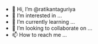 - 👋 Hi, I’m @ratikantaguriya
- 👀 I’m interested in ...
- 🌱 I’m currently learning ...
- 💞️ I’m looking to collaborate on ...
- 📫 How to reach me ...

<!---
ratikantaguriya/ratikantaguriya is a ✨ special ✨ repository because its `README.md` (this file) appears on your GitHub profile.
You can click the Preview link to take a look at your changes.
--->
